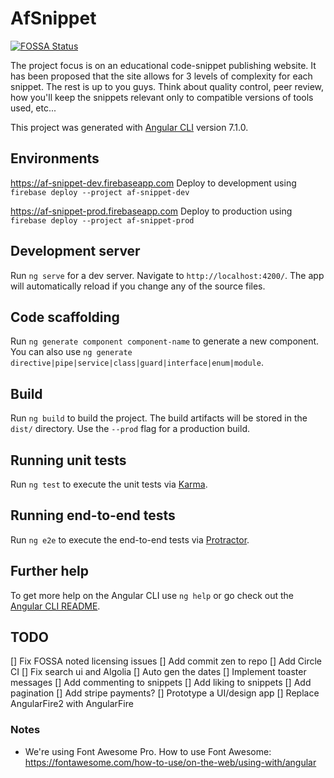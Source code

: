 # AfSnippet

[![FOSSA Status](https://app.fossa.io/api/projects/git%2Bgithub.com%2Fafsnippet%2Fafsnippet.svg?type=shield)](https://app.fossa.io/projects/git%2Bgithub.com%2Fafsnippet%2Fafsnippet?ref=badge_shield)

The project focus is on an educational code-snippet publishing website. It has been proposed that the site allows for 3 levels of complexity for each snippet. The rest is up to you guys. Think about quality control, peer review, how you'll keep the snippets relevant only to compatible versions of tools used, etc...

This project was generated with [Angular CLI](https://github.com/angular/angular-cli) version 7.1.0.

## Environments

https://af-snippet-dev.firebaseapp.com
Deploy to development using `firebase deploy --project af-snippet-dev`

https://af-snippet-prod.firebaseapp.com
Deploy to production using `firebase deploy --project af-snippet-prod`

## Development server

Run `ng serve` for a dev server. Navigate to `http://localhost:4200/`. The app will automatically reload if you change any of the source files.

## Code scaffolding

Run `ng generate component component-name` to generate a new component. You can also use `ng generate directive|pipe|service|class|guard|interface|enum|module`.

## Build

Run `ng build` to build the project. The build artifacts will be stored in the `dist/` directory. Use the `--prod` flag for a production build.

## Running unit tests

Run `ng test` to execute the unit tests via [Karma](https://karma-runner.github.io).

## Running end-to-end tests

Run `ng e2e` to execute the end-to-end tests via [Protractor](http://www.protractortest.org/).

## Further help

To get more help on the Angular CLI use `ng help` or go check out the [Angular CLI README](https://github.com/angular/angular-cli/blob/master/README.md).

## TODO

[] Fix FOSSA noted licensing issues
[] Add commit zen to repo
[] Add Circle CI
[] Fix search ui and Algolia
[] Auto gen the dates
[] Implement toaster messages
[] Add commenting to snippets
[] Add liking to snippets
[] Add pagination
[] Add stripe payments?
[] Prototype a UI/design app
[] Replace AngularFire2 with AngularFire

### Notes

+ We're using Font Awesome Pro. How to use Font Awesome: https://fontawesome.com/how-to-use/on-the-web/using-with/angular
